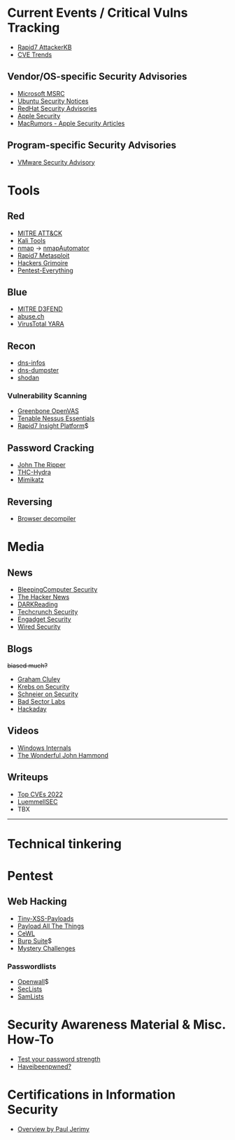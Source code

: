 # Current Events / Critical Vulns Tracking

- [Rapid7 AttackerKB](https://attackerkb.com)
- [CVE Trends](https://cvetrends.com/)

## Vendor/OS-specific Security Advisories
- [Microsoft MSRC](https://msrc.microsoft.com/update-guide)
- [Ubuntu Security Notices](https://ubuntu.com/security/notices)
- [RedHat Security Advisories](https://access.redhat.com/security/security-updates/)
- [Apple Security](https://support.apple.com/en-us/HT201222)
- [MacRumors - Apple Security Articles](https://www.macrumors.com/guide/apple-security/)

## Program-specific Security Advisories
- [VMware Security Advisory](https://www.vmware.com/security/advisories.html)

# Tools

## Red

- [MITRE ATT&CK](https://attack.mitre.org/)
- [Kali Tools](https://kali.org/tools/)
- [nmap](https://nmap.org) -> [nmapAutomator](https://github.com/21y4d/nmapAutomator)
- [Rapid7 Metasploit](https://github.com/rapid7/metasploit-framework)
- [Hackers Grimoire](https://vulp3cula.gitbook.io/hackers-grimoire/)
- [Pentest-Everything](https://viperone.gitbook.io/pentest-everything/)

## Blue

- [MITRE D3FEND](https://d3fend.mitre.org/)
- [abuse.ch](https://abuse.ch/#platforms)
- [VirusTotal YARA](https://virustotal.github.io/yara/)

## Recon

- [dns-infos](https://viewdns.info/)
- [dns-dumpster](https://dnsdumpster.com/)
- [shodan](https://www.shodan.io/)

### Vulnerability Scanning

- [Greenbone OpenVAS](https://www.openvas.org/)
- [Tenable Nessus Essentials](https://www.tenable.com/products/nessus/nessus-essentials)
- [Rapid7 Insight Platform](https://www.rapid7.com/products/insight-platform/)$

## Password Cracking

- [John The Ripper](https://github.com/openwall/john)
- [THC-Hydra](https://github.com/vanhauser-thc/thc-hydra)
- [Mimikatz](https://github.com/gentilkiwi/mimikatz)

## Reversing

- [Browser decompiler](https://godbolt.org/)

# Media

## News

- [BleepingComputer Security](https://www.bleepingcomputer.com/news/security/)
- [The Hacker News](https://thehackernews.com/)
- [DARKReading](https://www.darkreading.com/)
- [Techcrunch Security](https://techcrunch.com/category/security/)
- [Engadget Security](https://www.engadget.com/tag/security/)
- [Wired Security](https://www.wired.com/category/security/)

## Blogs
~~biased much?~~
- [Graham Cluley](https://grahamcluley.com/)
- [Krebs on Security](https://krebsonsecurity.com/)
- [Schneier on Security](https://www.schneier.com/)
- [Bad Sector Labs](https://blog.badsectorlabs.com/index.html)
- [Hackaday](https://hackaday.com/)

## Videos

- [Windows Internals](https://www.youtube.com/playlist?list=PLjF-jU0hEwEezV_pflbN547u0Li0AAPqt)
- [The Wonderful John Hammond](https://www.youtube.com/@_JohnHammond)

## Writeups

- [Top CVEs 2022](https://www.hackthebox.com/blog/most-popular-cybersecurity-vulnerabilities-and-exploits-from-2022)
- [LuemmellSEC](https://luemmelsec.github.io/)
- TBX

---

# Technical tinkering


# Pentest

## Web Hacking
- [Tiny-XSS-Payloads](https://github.com/terjanq/Tiny-XSS-Payloads)
- [Payload All The Things](https://github.com/swisskyrepo/PayloadsAllTheThings)
- [CeWL](https://github.com/digininja/CeWL)
- [Burp Suite](https://portswigger.net/burp)$
- [Mystery Challenges](https://portswigger.net/web-security/mystery-lab-challenge)

### Passwordlists
- [Openwall](https://www.openwall.com/)$
- [SecLists](https://github.com/danielmiessler/SecLists)
- [SamLists](https://github.com/the-xentropy/samlists)

# Security Awareness Material & Misc. How-To

- [Test your password strength](https://www.security.org/how-secure-is-my-password/)
- [Haveibeenpwned?](https://haveibeenpwned.com/)

# Certifications in Information Security

- [Overview by Paul Jerimy](https://pauljerimy.com/security-certification-roadmap/)
